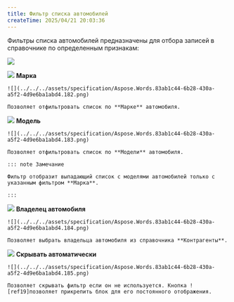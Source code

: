 ```yaml
---
title: Фильтр списка автомобилей
createTime: 2025/04/21 20:03:36
---
```

Фильтры списка автомобилей предназначены для отбора записей в справочнике по определенным признакам:

![](../../../assets/specification/Aspose.Words.83ab1c44-6b28-430a-a5f2-4d9e6ba1abd4.181.png)

![](../../../assets/specification/Aspose.Words.83ab1c44-6b28-430a-a5f2-4d9e6ba1abd4.004.png) **Марка**

    ![](../../../assets/specification/Aspose.Words.83ab1c44-6b28-430a-a5f2-4d9e6ba1abd4.182.png)

    Позволяет отфильтровать список по **Марке** автомобиля.

![](../../../assets/specification/Aspose.Words.83ab1c44-6b28-430a-a5f2-4d9e6ba1abd4.006.png) **Модель**

    ![](../../../assets/specification/Aspose.Words.83ab1c44-6b28-430a-a5f2-4d9e6ba1abd4.183.png)

    Позволяет отфильтровать список по **Модели** автомобиля.

    ::: note Замечание

    Фильтр отобразит выпадающий список с моделями автомобилей только с указанным фильтром **Марка**.

    :::

![](../../../assets/specification/Aspose.Words.83ab1c44-6b28-430a-a5f2-4d9e6ba1abd4.008.png) **Владелец автомобиля**

    ![](../../../assets/specification/Aspose.Words.83ab1c44-6b28-430a-a5f2-4d9e6ba1abd4.184.png)

    Позволяет выбрать владельца автомобиля из справочника **Контрагенты**.

![](../../../assets/specification/Aspose.Words.83ab1c44-6b28-430a-a5f2-4d9e6ba1abd4.010.png) **Скрывать автоматически**

    ![](../../../assets/specification/Aspose.Words.83ab1c44-6b28-430a-a5f2-4d9e6ba1abd4.185.png)

    Позволяет скрывать фильтр если он не используется. Кнопка ![ref19]позволяет прикрепить блок для его постоянного отображения.